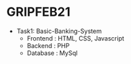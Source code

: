 # GRIPFEB21
- Task1: Basic-Banking-System
  - Frontend : HTML, CSS, Javascript
  - Backend : PHP
  - Database : MySql
  

